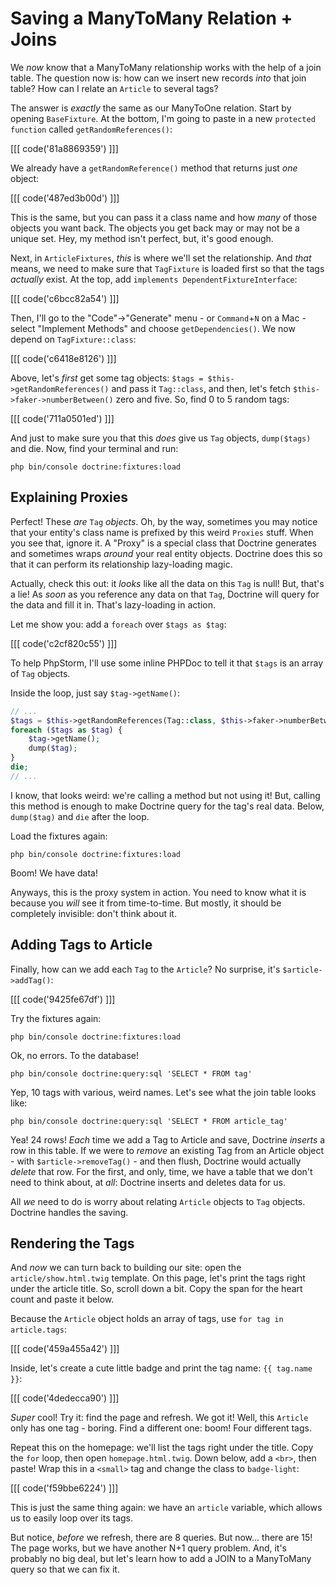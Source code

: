 # Saving a ManyToMany Relation + Joins

We *now* know that a ManyToMany relationship works with the help of a join table.
The question now is: how can we insert new records *into* that join table? How can
I relate an `Article` to several tags?

The answer is *exactly* the same as our ManyToOne relation. Start by opening
`BaseFixture`. At the bottom, I'm going to paste in a new `protected function`
called `getRandomReferences()`:

[[[ code('81a8869359') ]]]

We already have a `getRandomReference()` method that returns just *one* object:

[[[ code('487ed3b00d') ]]]

This is the same, but you can pass it a class name and how *many* of those objects
you want back. The objects you get back may or may not be a unique set. Hey, my method
isn't perfect, but, it's good enough.

Next, in `ArticleFixtures`, *this* is where we'll set the relationship. And *that*
means, we need to make sure that `TagFixture` is loaded first so that the tags
*actually* exist. At the top, add `implements DependentFixtureInterface`:

[[[ code('c6bcc82a54') ]]]

Then, I'll go to the "Code"->"Generate" menu - or `Command`+`N` on a Mac - select
"Implement Methods" and choose `getDependencies()`. We now depend on `TagFixture::class`:

[[[ code('c6418e8126') ]]]

Above, let's *first* get some tag objects: `$tags = $this->getRandomReferences()`
and pass it `Tag::class`, and then, let's fetch `$this->faker->numberBetween()`
zero and five. So, find 0 to 5 random tags:

[[[ code('711a0501ed') ]]]

And just to make sure you that this *does* give us `Tag` objects, `dump($tags)`
and die. Now, find your terminal and run:

```terminal
php bin/console doctrine:fixtures:load
```

## Explaining Proxies

Perfect! These *are* `Tag` *objects*. Oh, by the way, sometimes you may notice
that your entity's class name is prefixed by this weird `Proxies` stuff. When
you see that, ignore it. A "Proxy" is a special class that Doctrine generates
and sometimes wraps *around* your real entity objects. Doctrine does this so that
it can perform its relationship lazy-loading magic. 

Actually, check this out: it *looks* like all the data on this `Tag` is null! But,
that's a lie! As *soon* as you reference any data on that `Tag`, Doctrine will
query for the data and fill it in. That's lazy-loading in action.

Let me show you: add a `foreach` over `$tags as $tag`:

[[[ code('c2cf820c55') ]]]

To help PhpStorm, I'll use some inline PHPDoc to tell it that `$tags` is an array
of `Tag` objects.

Inside the loop, just say `$tag->getName()`:

```php
// ...
$tags = $this->getRandomReferences(Tag::class, $this->faker->numberBetween(0, 5));
foreach ($tags as $tag) {
    $tag->getName();
    dump($tag);
}
die;
// ...
```

I know, that looks weird: we're calling a method but not using it! But, calling
this method is enough to make Doctrine query for the tag's real data. Below,
`dump($tag)` and `die` after the loop.

Load the fixtures again:

```terminal-silent
php bin/console doctrine:fixtures:load
```

Boom! We have data!

Anyways, this is the proxy system in action. You need to know what it is because
you *will* see it from time-to-time. But mostly, it should be completely invisible:
don't think about it.

## Adding Tags to Article

Finally, how can we add each `Tag` to the `Article`? No surprise, it's
`$article->addTag()`:

[[[ code('9425fe67df') ]]]

Try the fixtures again:

```terminal-silent
php bin/console doctrine:fixtures:load
```

Ok, no errors. To the database!

```terminal
php bin/console doctrine:query:sql 'SELECT * FROM tag'
```

Yep, 10 tags with various, weird names. Let's see what the join table looks like:

```terminal
php bin/console doctrine:query:sql 'SELECT * FROM article_tag'
```

Yea! 24 rows! *Each* time we add a Tag to Article and save, Doctrine *inserts* a
row in this table. If we were to *remove* an existing Tag from an Article object -
with `$article->removeTag()` - and then flush, Doctrine would actually *delete* that
row. For the first, and only, time, we have a table that we don't need to think about,
at *all*: Doctrine inserts and deletes data for us.

All *we* need to do is worry about relating `Article` objects to `Tag` objects.
Doctrine handles the saving.

## Rendering the Tags

And *now* we can turn back to building our site: open the `article/show.html.twig`
template. On this page, let's print the tags right under the article title. So,
scroll down a bit. Copy the span for the heart count and paste it below.

Because the `Article` object holds an array of tags, use `for tag in article.tags`:

[[[ code('459a455a42') ]]]

Inside, let's create a cute little badge and print the tag name: `{{ tag.name }}`:

[[[ code('4dedecca90') ]]]

*Super* cool! Try it: find the page and refresh. We got it! Well, this `Article`
only has one tag - boring. Find a different one: boom! Four different tags.

Repeat this on the homepage: we'll list the tags right under the title. Copy
the `for` loop, then open `homepage.html.twig`. Down below, add a `<br>`, then
paste! Wrap this in a `<small>` tag and change the class to `badge-light`:

[[[ code('f59bbe6224') ]]]

This is just the same thing again: we have an `article` variable, which allows
us to easily loop over its tags.

But notice, *before* we refresh, there are 8 queries. But now... there are 15!
The page works, but we have another N+1 query problem. And, it's probably no big
deal, but let's learn how to add a JOIN to a ManyToMany query so that we can fix
it.
